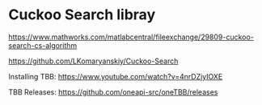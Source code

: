 # Cuckoo Search libray

https://www.mathworks.com/matlabcentral/fileexchange/29809-cuckoo-search-cs-algorithm

https://github.com/LKomaryanskiy/Cuckoo-Search

Installing TBB: https://www.youtube.com/watch?v=4nrDZjyIOXE

TBB Releases: https://github.com/oneapi-src/oneTBB/releases
